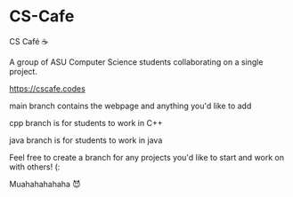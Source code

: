 # CS-Cafe
CS Café :coffee:

A group of ASU Computer Science students collaborating on a single project.

https://cscafe.codes

main branch contains the webpage and anything you'd like to add

cpp branch is for students to work in C++

java branch is for students to work in java

Feel free to create a branch for any projects you'd like to start and work on with others! (:

Muahahahahaha :smiling_imp:
